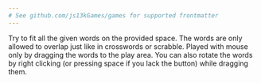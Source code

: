 ```yaml
---
# See github.com/js13kGames/games for supported frontmatter
---
```

Try to fit all the given words on the provided space. The words are only allowed to overlap just like in crosswords or scrabble. Played with mouse only by dragging the words to the play area. You can also rotate the words by right clicking (or pressing space if you lack the button) while dragging them.